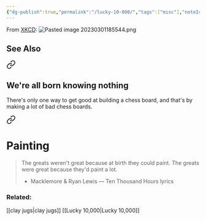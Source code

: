 ```yaml
---
{"dg-publish":true,"permalink":"/lucky-10-000/","tags":["misc"],"noteIcon":""}
---
```



From [XKCD](https://xkcd.com/1053/):
![Pasted image 20230301185544.png](/img/user/Pasted%20image%2020230301185544.png)

## See Also


<div class="transclusion internal-embed is-loaded"><a class="markdown-embed-link" href="/projects/project-beliefs/#we-re-all-born-knowing-nothing" aria-label="Open link"><svg xmlns="http://www.w3.org/2000/svg" width="24" height="24" viewBox="0 0 24 24" fill="none" stroke="currentColor" stroke-width="2" stroke-linecap="round" stroke-linejoin="round" class="svg-icon lucide-link"><path d="M10 13a5 5 0 0 0 7.54.54l3-3a5 5 0 0 0-7.07-7.07l-1.72 1.71"></path><path d="M14 11a5 5 0 0 0-7.54-.54l-3 3a5 5 0 0 0 7.07 7.07l1.71-1.71"></path></svg></a><div class="markdown-embed">



## We're all born knowing nothing

There's only one way to get good at building a chess board, and that's by making a lot of bad chess boards.


<div class="transclusion internal-embed is-loaded"><a class="markdown-embed-link" href="/reading-and-writing/quotes/#painting" aria-label="Open link"><svg xmlns="http://www.w3.org/2000/svg" width="24" height="24" viewBox="0 0 24 24" fill="none" stroke="currentColor" stroke-width="2" stroke-linecap="round" stroke-linejoin="round" class="svg-icon lucide-link"><path d="M10 13a5 5 0 0 0 7.54.54l3-3a5 5 0 0 0-7.07-7.07l-1.72 1.71"></path><path d="M14 11a5 5 0 0 0-7.54-.54l-3 3a5 5 0 0 0 7.07 7.07l1.71-1.71"></path></svg></a><div class="markdown-embed">



# Painting

> The greats weren't great because at birth they could paint. The greats were great because they'd paint a lot.
> - Macklemore & Ryan Lewis — Ten Thousand Hours lyrics


</div></div>


### Related:

[[clay jugs\|clay jugs]]
[[Lucky 10,000\|Lucky 10,000]]

</div></div>
